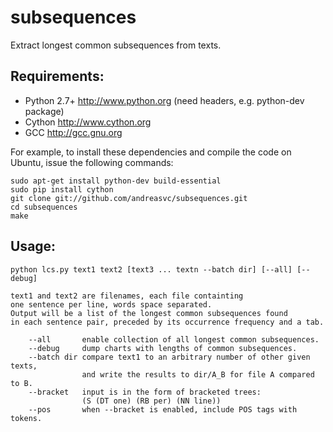 subsequences
============

Extract longest common subsequences from texts.


Requirements:
-------------
- Python 2.7+  http://www.python.org (need headers, e.g. python-dev package)
- Cython       http://www.cython.org
- GCC          http://gcc.gnu.org

For example, to install these dependencies and compile the code on Ubuntu,
issue the following commands:

    sudo apt-get install python-dev build-essential
    sudo pip install cython
    git clone git://github.com/andreasvc/subsequences.git
    cd subsequences
    make


Usage:
------

    python lcs.py text1 text2 [text3 ... textn --batch dir] [--all] [--debug]

    text1 and text2 are filenames, each file containting
    one sentence per line, words space separated.
    Output will be a list of the longest common subsequences found
    in each sentence pair, preceded by its occurrence frequency and a tab.

        --all       enable collection of all longest common subsequences.
        --debug     dump charts with lengths of common subsequences.
        --batch dir compare text1 to an arbitrary number of other given texts,
                    and write the results to dir/A_B for file A compared to B.
        --bracket   input is in the form of bracketed trees:
                    (S (DT one) (RB per) (NN line))
        --pos       when --bracket is enabled, include POS tags with tokens.


